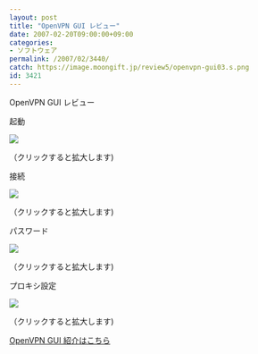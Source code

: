 ```yaml
---
layout: post
title: "OpenVPN GUI レビュー"
date: 2007-02-20T09:00:00+09:00
categories:
- ソフトウェア
permalink: /2007/02/3440/
catch: https://image.moongift.jp/review5/openvpn-gui03.s.png
id: 3421
---
```

OpenVPN GUI レビュー  
<!--more-->

起動

  

[![](https://image.moongift.jp/review5/openvpn-gui01.s.png)](https://image.moongift.jp/review5/openvpn-gui01.png)  
  
（クリックすると拡大します)

  

接続

  

[![](https://image.moongift.jp/review5/openvpn-gui02.s.png)](https://image.moongift.jp/review5/openvpn-gui02.png)  
  
（クリックすると拡大します)

  

パスワード

  

[![](https://image.moongift.jp/review5/openvpn-gui03.s.png)](https://image.moongift.jp/review5/openvpn-gui03.png)  
  
（クリックすると拡大します)

  

プロキシ設定

  

[![](https://image.moongift.jp/review5/openvpn-gui04.s.png)](https://image.moongift.jp/review5/openvpn-gui04.png)  
  
（クリックすると拡大します)

  

[OpenVPN GUI 紹介はこちら](http://oss.moongift.jp/intro/i-3437.html)

